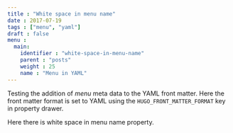 ```yaml
---
title : "White space in menu name"
date : 2017-07-19
tags : ["menu", "yaml"]
draft : false
menu :
  main:
    identifier : "white-space-in-menu-name"
    parent : "posts"
    weight : 25
    name : "Menu in YAML"
---
```


Testing the addition of _menu_ meta data to the YAML front matter.
Here the front matter format is set to YAML using the
`HUGO_FRONT_MATTER_FORMAT` key in property drawer.

Here there is white space in menu name property.
